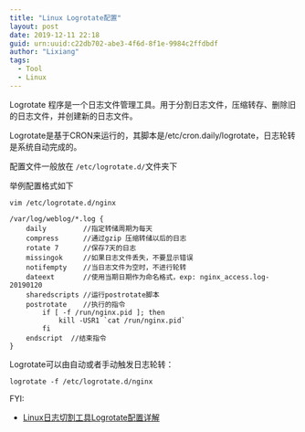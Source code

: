 ```yaml
---
title: "Linux Logrotate配置"
layout: post
date: 2019-12-11 22:18
guid: urn:uuid:c22db702-abe3-4f6d-8f1e-9984c2ffdbdf
author: "Lixiang"
tags:
  - Tool
  - Linux
---
```


Logrotate 程序是一个日志文件管理工具。用于分割日志文件，压缩转存、删除旧的日志文件，并创建新的日志文件。

Logrotate是基于CRON来运行的，其脚本是/etc/cron.daily/logrotate，日志轮转是系统自动完成的。

配置文件一般放在 `/etc/logrotate.d/`文件夹下

举例配置格式如下

```shell
vim /etc/logrotate.d/nginx
```

```shell
/var/log/weblog/*.log {
    daily         //指定转储周期为每天
    compress      //通过gzip 压缩转储以后的日志
    rotate 7      //保存7天的日志
    missingok     //如果日志文件丢失，不要显示错误
    notifempty    //当日志文件为空时，不进行轮转
    dateext       //使用当期日期作为命名格式，exp: nginx_access.log-20190120
    sharedscripts //运行postrotate脚本
    postrotate    //执行的指令
        if [ -f /run/nginx.pid ]; then
            kill -USR1 `cat /run/nginx.pid`
        fi
    endscript  //结束指令
}
```

Logrotate可以由自动或者手动触发日志轮转：

```shell
logrotate -f /etc/logrotate.d/nginx
```

FYI:

- [Linux日志切割工具Logrotate配置详解](https://www.centos.bz/2019/07/linux%e6%97%a5%e5%bf%97%e5%88%87%e5%89%b2%e5%b7%a5%e5%85%b7logrotate%e9%85%8d%e7%bd%ae%e8%af%a6%e8%a7%a3/)
